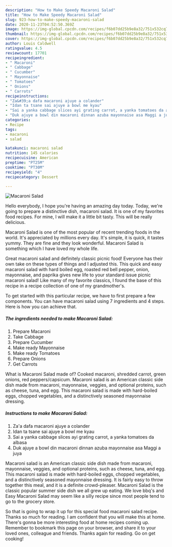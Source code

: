 ```yaml
---
description: "How to Make Speedy Macaroni Salad"
title: "How to Make Speedy Macaroni Salad"
slug: 923-how-to-make-speedy-macaroni-salad
date: 2020-11-23T04:52:50.369Z
image: https://img-global.cpcdn.com/recipes/f6b07dd25b9e8a32/751x532cq70/macaroni-salad-recipe-main-photo.jpg
thumbnail: https://img-global.cpcdn.com/recipes/f6b07dd25b9e8a32/751x532cq70/macaroni-salad-recipe-main-photo.jpg
cover: https://img-global.cpcdn.com/recipes/f6b07dd25b9e8a32/751x532cq70/macaroni-salad-recipe-main-photo.jpg
author: Louis Caldwell
ratingvalue: 4.5
reviewcount: 17701
recipeingredient:
- " Macaroni"
- " Cabbage"
- " Cucumber"
- " Mayonnaise"
- " Tomatoes"
- " Onions"
- " Carrots"
recipeinstructions:
- "Za&#39;a dafa macaroni ajuye a colander"
- "Idan ta tsane sai ajuye a bowl me kyau"
- "Sai a yanka cabbage slices ayi grating carrot, a yanka tomatoes da albasa"
- "Duk ajuye a bowl din macaroni dinnan azuba mayonnaise asa Maggi a juya"
categories:
- Recipe
tags:
- macaroni
- salad

katakunci: macaroni salad 
nutrition: 145 calories
recipecuisine: American
preptime: "PT25M"
cooktime: "PT30M"
recipeyield: "4"
recipecategory: Dessert

---
```



![Macaroni Salad](https://img-global.cpcdn.com/recipes/f6b07dd25b9e8a32/751x532cq70/macaroni-salad-recipe-main-photo.jpg)

Hello everybody, I hope you're having an amazing day today. Today, we're going to prepare a distinctive dish, macaroni salad. It is one of my favorites food recipes. For mine, I will make it a little bit tasty. This will be really delicious.

Macaroni Salad is one of the most popular of recent trending foods in the world. It's appreciated by millions every day. It's simple, it is quick, it tastes yummy. They are fine and they look wonderful. Macaroni Salad is something which I have loved my whole life.

Great macaroni salad and definitely classic picnic food! Everyone has their own take on these types of things and I adjusted this. This quick and easy macaroni salad with hard boiled egg, roasted red bell pepper, onion, mayonnaise, and paprika gives new life to your standard issue picnic macaroni salad! Like many of my favorite classics, I found the base of this recipe in a recipe collection of one of my grandmother&#39;s.


To get started with this particular recipe, we have to first prepare a few components. You can have macaroni salad using 7 ingredients and 4 steps. Here is how you can achieve that.

<!--inarticleads1-->

##### The ingredients needed to make Macaroni Salad:

1. Prepare  Macaroni
1. Take  Cabbage
1. Prepare  Cucumber
1. Make ready  Mayonnaise
1. Make ready  Tomatoes
1. Prepare  Onions
1. Get  Carrots


What is Macaroni Salad made of? Cooked macaroni, shredded carrot, green onions, red peppers/capsicum. Macaroni salad is an American classic side dish made from macaroni, mayonnaise, veggies, and optional proteins, such as cheese, tuna, and egg. This macaroni salad is made with hard-boiled eggs, chopped vegetables, and a distinctively seasoned mayonnaise dressing. 

<!--inarticleads2-->

##### Instructions to make Macaroni Salad:

1. Za&#39;a dafa macaroni ajuye a colander
1. Idan ta tsane sai ajuye a bowl me kyau
1. Sai a yanka cabbage slices ayi grating carrot, a yanka tomatoes da albasa
1. Duk ajuye a bowl din macaroni dinnan azuba mayonnaise asa Maggi a juya


Macaroni salad is an American classic side dish made from macaroni, mayonnaise, veggies, and optional proteins, such as cheese, tuna, and egg. This macaroni salad is made with hard-boiled eggs, chopped vegetables, and a distinctively seasoned mayonnaise dressing. It is fairly easy to throw together this meal, and it is a definite crowd-pleaser. Macaroni Salad is the classic popular summer side dish we all grew up eating. We love bbq&#39;s and Easy Macaroni Salad may seem like a silly recipe since most people tend to go to the grocery store. 

So that is going to wrap it up for this special food macaroni salad recipe. Thanks so much for reading. I am confident that you will make this at home. There's gonna be more interesting food at home recipes coming up. Remember to bookmark this page on your browser, and share it to your loved ones, colleague and friends. Thanks again for reading. Go on get cooking!
